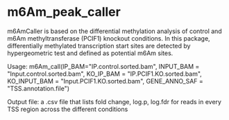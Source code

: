# m6Am_peak_caller

m6AmCaller is based on the differential methylation analysis of control and m6Am methyltransferase (PCIF1) knockout conditions. 
In this package, differentially methylated transcription start sites are detected by hypergeometric test and defined as potential m6Am sites.

Usage:
m6Am_call(IP_BAM="IP.control.sorted.bam",
          INPUT_BAM = "Input.control.sorted.bam",
          KO_IP_BAM = "IP.PCIF1.KO.sorted.bam",
          KO_INPUT_BAM = "Input.PCIF1.KO.sorted.bam",
          GENE_ANNO_SAF = "TSS.annotation.file")
          
Output file: a .csv file that lists fold change, log.p, log.fdr for reads in every TSS region across the different conditions
